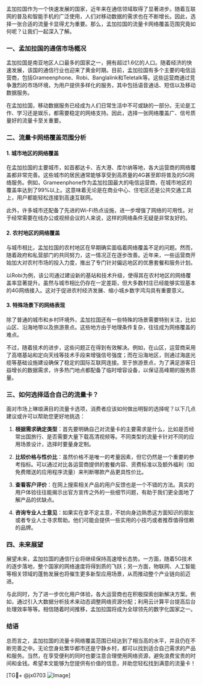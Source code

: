 孟加拉国作为一个快速发展的国家，近年来在通信领域取得了显著进步。随着互联网的普及和智能手机的广泛使用，人们对移动数据的需求也在不断增长。因此，选择一张合适的流量卡显得尤为重要。那么，孟加拉国的流量卡网络覆盖范围究竟如何呢？让我们一起深入了解。

### 一、孟加拉国的通信市场概况

孟加拉国是南亚地区人口最多的国家之一，拥有超过1.6亿的人口。随着经济的快速发展，该国的通信行业也迎来了黄金时期。目前，孟加拉国有多个主要的电信运营商，包括Grameenphone、Robi、Banglalink和Teletalk等。这些运营商通过竞争激烈的市场环境，为用户提供多样化的服务，其中包括语音通话、短信以及移动数据服务。

在孟加拉国，移动数据服务已经成为人们日常生活中不可或缺的一部分。无论是工作、学习还是娱乐，都需要稳定的网络支持。因此，选择一张网络覆盖广、信号质量好的流量卡至关重要。

### 二、流量卡网络覆盖范围分析

#### 1. 城市地区的网络覆盖

在孟加拉国的主要城市，如首都达卡、吉大港、库尔纳等地，各大运营商的网络覆盖都非常完善。这些城市的居民通常能够享受到高质量的4G甚至即将普及的5G网络服务。例如，Grameenphone作为孟加拉国最大的电信运营商，在城市地区的覆盖率达到了99%以上。这意味着无论是在商业中心、住宅区还是公共交通工具上，用户都能轻松连接到高速互联网。

此外，许多城市还配备了先进的Wi-Fi热点设施，进一步增强了网络的可用性。对于经常需要在线办公或视频会议的人来说，这样的网络条件无疑是非常友好的。

#### 2. 农村地区的网络覆盖

与城市相比，孟加拉国的农村地区在早期确实面临着网络覆盖不足的问题。然而，随着政府和私营部门的共同努力，这一情况正在逐步改善。近年来，一些运营商开始加大对农村市场的投入力度，推出了专门针对偏远地区的优惠套餐和服务计划。

以Robi为例，该公司通过建设新的基站和技术升级，使得其在农村地区的网络覆盖率显著提升。虽然与城市相比仍存在一定差距，但大多数村庄已经能够实现基本的4G网络接入。这对于促进农村经济发展、缩小城乡数字鸿沟具有重要意义。

#### 3. 特殊场景下的网络表现

除了普通的城市和乡村环境外，孟加拉国还有一些特殊的场景需要特别关注，比如山区、沿海地带以及旅游景点。这些地方由于地理条件复杂，往往成为网络覆盖的难点。

不过，随着技术的进步，这些问题正在得到有效解决。例如，在山区，运营商采用了高塔基站和定向天线等技术手段来增强信号强度；而在沿海地区，则通过海底光缆等基础设施建设确保了稳定的国际互联网连接。至于旅游景点，为了满足游客日益增长的数据需求，许多热门地点都配备了临时增容设备，以保证高峰期的服务质量。

### 三、如何选择适合自己的流量卡？

面对市场上琳琅满目的流量卡选项，消费者应该如何做出明智的选择呢？以下几点建议或许可以帮助您更好地挑选：

1. **根据需求确定类型**：首先要明确自己对流量卡的主要需求是什么，比如是否经常出国旅行、是否需要大量下载高清视频等。不同类型的流量卡针对不同的应用场景设计，选择时要量身定制。
   
2. **比较价格与性价比**：虽然价格不是唯一的考量因素，但它仍然是一个重要的参考指标。可以通过对比各运营商提供的套餐内容、资费标准以及额外福利（如免费赠送的应用程序流量）来判断哪款产品更具性价比。

3. **查看客户评价**：在网上搜索相关产品的用户反馈也是一个不错的方法。真实的用户体验往往能揭示出官方宣传之外的一些细节问题，有助于我们更全面地了解产品的优缺点。

4. **咨询专业人士意见**：如果实在拿不定主意，不妨向身边熟悉这方面知识的朋友或者专业人士寻求帮助。他们可能会提供一些实用的小技巧或者推荐值得信赖的品牌。

### 四、未来展望

展望未来，孟加拉国的通信行业将继续保持高速增长态势。一方面，随着5G技术的逐步落地，整个国家的网络速度将得到质的飞跃；另一方面，物联网、人工智能等相关领域的蓬勃发展也将催生更多新型应用场景，从而推动整个产业链向前迈进。

与此同时，为了进一步优化用户体验，各大运营商也在积极探索创新解决方案。例如，通过引入大数据分析技术来动态调整网络资源分配；利用云计算平台提高后台处理效率等等。相信随着时间推移，孟加拉国将成为全球领先的数字化国家之一。

### 结语

总而言之，孟加拉国的流量卡网络覆盖范围已经达到了相当高的水平，并且仍在不断完善之中。无论您身处繁华都市还是宁静乡村，都可以找到适合自己需求的产品和服务。当然，在享受便利的同时也要注意合理使用网络资源，避免浪费宝贵的时间和金钱。希望本文能够为您提供有价值的信息，并助您轻松找到满意的流量卡！

[TG💪+ @jx0703 ![Image](https://github.com/user-attachments/assets/dbca1d08-cadb-493c-b0ec-ad6f7a83f270)]